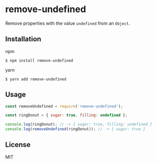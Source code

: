 # remove-undefined

Remove properties with the value `undefined` from an `Object`.

## Installation

npm

```
$ npm install remove-undefined
```

yarn

```
$ yarn add remove-undefined
```

## Usage

```js
const removeUndefined = require('remove-undefined');

const ringDonut = { sugar: true, filling: undefined };

console.log(ringDonut); // -> { sugar: true, filling: undefined }
console.log(removeUndefined(ringDonut)); // -> { sugar: true }
```

## License

MIT
